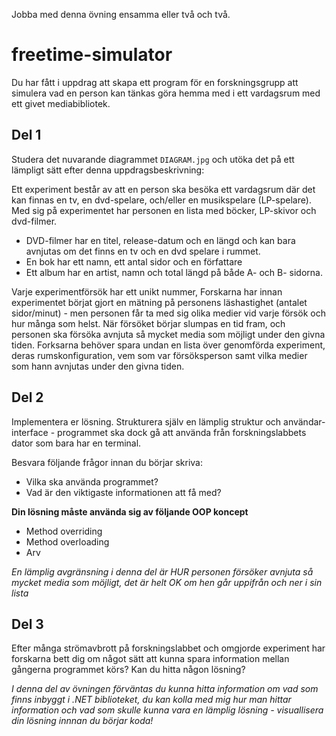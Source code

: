 Jobba med denna övning ensamma eller två och två.

# freetime-simulator

Du har fått i uppdrag att skapa ett program för en forskningsgrupp att simulera vad en person kan tänkas göra hemma med i ett vardagsrum med ett givet mediabibliotek.

## Del 1

Studera det nuvarande diagrammet `DIAGRAM.jpg` och utöka det på ett lämpligt sätt efter denna uppdragsbeskrivning:

Ett experiment består av att en person ska besöka ett vardagsrum där det kan finnas en tv, en dvd-spelare, och/eller en musikspelare (LP-spelare). Med sig på experimentet har personen en lista med böcker, LP-skivor och dvd-filmer.
* DVD-filmer har en titel, release-datum och en längd och kan bara avnjutas om det finns en tv och en dvd spelare i rummet.
* En bok har ett namn, ett antal sidor och en författare 
* Ett album har en artist, namn och total längd på både A- och B- sidorna.

Varje experimentförsök har ett unikt nummer, Forskarna har innan experimentet börjat gjort en mätning på personens läshastighet (antalet sidor/minut) - men  personen får ta med sig olika medier vid varje försök och hur många som helst. När försöket börjar slumpas en tid fram, och personen ska försöka avnjuta så mycket media som möjligt under den givna tiden. Forksarna behöver spara undan en lista över genomförda experiment, deras rumskonfiguration, vem som var försöksperson samt vilka medier som hann avnjutas under den givna tiden.

## Del 2

Implementera er lösning. Strukturera själv en lämplig struktur och användar-interface - programmet ska dock gå att använda från forskningslabbets dator som bara har en terminal.

Besvara följande frågor innan du börjar skriva:
 * Vilka ska använda programmet?
 * Vad är den viktigaste informationen att få med?
 
**Din lösning måste använda sig av följande OOP koncept**
 * Method overriding
 * Method overloading
 * Arv

*En lämplig avgränsning i denna del är HUR personen försöker avnjuta så mycket media som möjligt, det är helt OK om hen går uppifrån och ner i sin lista*


## Del 3

Efter många strömavbrott på forskningslabbet och omgjorde experiment har forskarna bett dig om något sätt att kunna spara information mellan gångerna programmet körs? Kan du hitta någon lösning?

*I denna del av övningen förväntas du kunna hitta information om vad som finns inbyggt i .NET biblioteket, du kan kolla med mig hur man hittar information och vad som skulle kunna vara en lämplig lösning - visuallisera din lösning innnan du börjar koda!*
